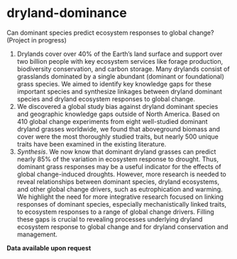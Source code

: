 # dryland-dominance

Can dominant species predict ecosystem responses to global change?
(Project in progress)

1. Drylands cover over 40% of the Earth’s land surface and support over two billion people with key ecosystem services like forage production, biodiversity conservation, and carbon storage. Many drylands consist of grasslands dominated by a single abundant (dominant or foundational) grass species. We aimed to identify key knowledge gaps for these important species and synthesize linkages between dryland dominant species and dryland ecosystem responses to global change.
2. We discovered a global study bias against dryland dominant species and geographic knowledge gaps outside of North America. Based on 410 global change experiments from eight well-studied dominant dryland grasses worldwide, we found that aboveground biomass and cover were the most thoroughly studied traits, but nearly 500 unique traits have been examined in the existing literature. 
3. *Synthesis*. We now know that dominant dryland grasses can predict nearly 85% of the variation in ecosystem response to drought. Thus, dominant grass responses may be a useful indicator for the effects of global change-induced droughts. However, more research is needed to reveal relationships between dominant species, dryland ecosystems, and other global change drivers, such as eutrophication and warming. We highlight the need for more integrative research focused on linking responses of dominant species, especially mechanistically linked traits, to ecosystem responses to a range of global change drivers. Filling these gaps is crucial to revealing processes underlying dryland ecosystem response to global change and for dryland conservation and management. 

**Data available upon request**
